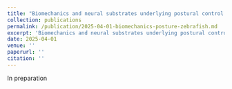 ```yaml
---
title: "Biomechanics and neural substrates underlying postural control strategies in larval zebrafish"
collection: publications
permalink: /publication/2025-04-01-biomechanics-posture-zebrafish.md
excerpt: 'Biomechanics and neural substrates underlying postural control strategies in larval zebrafish'
date: 2025-04-01
venue: ''
paperurl: ''
citation: ''
---
```


In preparation
